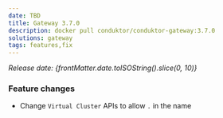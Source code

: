 ```yaml
---
date: TBD
title: Gateway 3.7.0
description: docker pull conduktor/conduktor-gateway:3.7.0
solutions: gateway
tags: features,fix
---
```


*Release date: {frontMatter.date.toISOString().slice(0, 10)}*

### Feature changes

- Change `Virtual Cluster` APIs to allow `.` in the name
